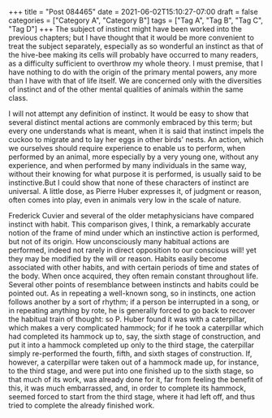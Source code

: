 +++
title = "Post 084465"
date = 2021-06-02T15:10:27-07:00
draft = false
categories = ["Category A", "Category B"]
tags = ["Tag A", "Tag B", "Tag C", "Tag D"]
+++
The subject of instinct might have been worked into the previous chapters; but I have thought that it would be more convenient to treat the subject separately, especially as so wonderful an instinct as that of the hive-bee making its cells will probably have occurred to many readers, as a difficulty sufficient to overthrow my whole theory. I must premise, that I have nothing to do with the origin of the primary mental powers, any more than I have with that of life itself. We are concerned only with the diversities of instinct and of the other mental qualities of animals within the same class.

I will not attempt any definition of instinct. It would be easy to show that several distinct mental actions are commonly embraced by this term; but every one understands what is meant, when it is said that instinct impels the cuckoo to migrate and to lay her eggs in other birds' nests. An action, which we ourselves should require experience to enable us to perform, when performed by an animal, more especially by a very young one, without any experience, and when performed by many individuals in the same way, without their knowing for what purpose it is performed, is usually said to be instinctive.But I could show that none of these characters of instinct are universal. A little dose, as Pierre Huber expresses it, of judgment or reason, often comes into play, even in animals very low in the scale of nature.

Frederick Cuvier and several of the older metaphysicians have compared instinct with habit. This comparison gives, I think, a remarkably accurate notion of the frame of mind under which an instinctive action is performed, but not of its origin. How unconsciously many habitual actions are performed, indeed not rarely in direct opposition to our conscious will! yet they may be modified by the will or reason. Habits easily become associated with other habits, and with certain periods of time and states of the body. When once acquired, they often remain constant throughout life. Several other points of resemblance between instincts and habits could be pointed out. As in repeating a well-known song, so in instincts, one action follows another by a sort of rhythm; if a person be interrupted in a song, or in repeating anything by rote, he is generally forced to go back to recover the habitual train of thought: so P. Huber found it was with a caterpillar, which makes a very complicated hammock; for if he took a caterpillar which had completed its hammock up to, say, the sixth stage of construction, and put it into a hammock completed up only to the third stage, the caterpillar simply re-performed the fourth, fifth, and sixth stages of construction. If, however, a caterpillar were taken out of a hammock made up, for instance, to the third stage, and were put into one finished up to the sixth stage, so that much of its work, was already done for it, far from feeling the benefit of this, it was much embarrassed, and, in order to complete its hammock, seemed forced to start from the third stage, where it had left off, and thus tried to complete the already finished work.
